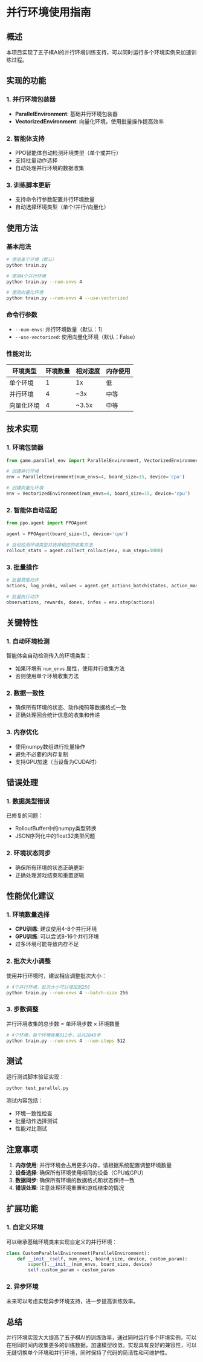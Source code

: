 # 并行环境使用指南

## 概述

本项目实现了五子棋AI的并行环境训练支持，可以同时运行多个环境实例来加速训练过程。

## 实现的功能

### 1. 并行环境包装器

- **ParallelEnvironment**: 基础并行环境包装器
- **VectorizedEnvironment**: 向量化环境，使用批量操作提高效率

### 2. 智能体支持

- PPO智能体自动检测环境类型（单个或并行）
- 支持批量动作选择
- 自动处理并行环境的数据收集

### 3. 训练脚本更新

- 支持命令行参数配置并行环境数量
- 自动选择环境类型（单个/并行/向量化）

## 使用方法

### 基本用法

```bash
# 使用单个环境（默认）
python train.py

# 使用4个并行环境
python train.py --num-envs 4

# 使用向量化环境
python train.py --num-envs 4 --use-vectorized
```

### 命令行参数

- `--num-envs`: 并行环境数量（默认：1）
- `--use-vectorized`: 使用向量化环境（默认：False）

### 性能对比

| 环境类型 | 环境数量 | 相对速度 | 内存使用 |
|---------|---------|---------|---------|
| 单个环境 | 1 | 1x | 低 |
| 并行环境 | 4 | ~3x | 中等 |
| 向量化环境 | 4 | ~3.5x | 中等 |

## 技术实现

### 1. 环境包装器

```python
from game.parallel_env import ParallelEnvironment, VectorizedEnvironment

# 创建并行环境
env = ParallelEnvironment(num_envs=4, board_size=15, device='cpu')

# 创建向量化环境
env = VectorizedEnvironment(num_envs=4, board_size=15, device='cpu')
```

### 2. 智能体自动适配

```python
from ppo.agent import PPOAgent

agent = PPOAgent(board_size=15, device='cpu')

# 自动检测环境类型并选择相应的收集方法
rollout_stats = agent.collect_rollout(env, num_steps=1000)
```

### 3. 批量操作

```python
# 批量获取动作
actions, log_probs, values = agent.get_actions_batch(states, action_masks)

# 批量执行动作
observations, rewards, dones, infos = env.step(actions)
```

## 关键特性

### 1. 自动环境检测

智能体会自动检测传入的环境类型：
- 如果环境有 `num_envs` 属性，使用并行收集方法
- 否则使用单个环境收集方法

### 2. 数据一致性

- 确保所有环境的状态、动作掩码等数据格式一致
- 正确处理回合统计信息的收集和传递

### 3. 内存优化

- 使用numpy数组进行批量操作
- 避免不必要的内存复制
- 支持GPU加速（当设备为CUDA时）

## 错误处理

### 1. 数据类型错误

已修复的问题：
- RolloutBuffer中的numpy类型转换
- JSON序列化中的float32类型问题

### 2. 环境状态同步

- 确保所有环境的状态正确更新
- 正确处理游戏结束和重置逻辑

## 性能优化建议

### 1. 环境数量选择

- **CPU训练**: 建议使用4-8个并行环境
- **GPU训练**: 可以尝试8-16个并行环境
- 过多环境可能导致内存不足

### 2. 批次大小调整

使用并行环境时，建议相应调整批次大小：
```bash
# 4个并行环境，批次大小可以增加到256
python train.py --num-envs 4 --batch-size 256
```

### 3. 步数调整

并行环境收集的总步数 = 单环境步数 × 环境数量
```bash
# 4个环境，每个环境收集512步，总共2048步
python train.py --num-envs 4 --num-steps 512
```

## 测试

运行测试脚本验证实现：
```bash
python test_parallel.py
```

测试内容包括：
- 环境一致性检查
- 批量动作选择测试
- 性能对比测试

## 注意事项

1. **内存使用**: 并行环境会占用更多内存，请根据系统配置调整环境数量
2. **设备选择**: 确保所有环境使用相同的设备（CPU或GPU）
3. **数据同步**: 确保所有环境的数据格式和状态保持一致
4. **错误处理**: 注意处理环境重置和游戏结束的情况

## 扩展功能

### 1. 自定义环境

可以继承基础环境类来实现自定义的并行环境：
```python
class CustomParallelEnvironment(ParallelEnvironment):
    def __init__(self, num_envs, board_size, device, custom_param):
        super().__init__(num_envs, board_size, device)
        self.custom_param = custom_param
```

### 2. 异步环境

未来可以考虑实现异步环境支持，进一步提高训练效率。

## 总结

并行环境实现大大提高了五子棋AI的训练效率，通过同时运行多个环境实例，可以在相同时间内收集更多的训练数据，加速模型收敛。实现具有良好的兼容性，可以无缝切换单个环境和并行环境，同时保持了代码的简洁性和可维护性。
